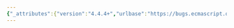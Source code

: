 ```yaml
---
{"_attributes":{"version":"4.4.4+","urlbase":"https://bugs.ecmascript.org/","maintainer":"dherman@mozilla.com"},"bug":{"bug_id":2538,"creation_ts":"2014-02-12 16:47:00 -0800","short_desc":"chapter 19: misc editorial","delta_ts":"2014-06-01 16:35:05 -0700","product":"Draft for 6th Edition","component":"editorial issue","version":"Rev 22: January 20, 2014 Draft","rep_platform":"All","op_sys":"All","bug_status":"RESOLVED","resolution":"FIXED","priority":"Normal","bug_severity":"normal","everconfirmed":true,"reporter":{"uid":"jmdyck","name":"Michael Dyck"},"assigned_to":{"uid":"allen","name":"Allen Wirfs-Brock"},"long_desc":[{"commentid":7272,"comment_count":0,"who":{"uid":"jmdyck","name":"Michael Dyck"},"bug_when":"2014-02-12 16:47:19 -0800","thetext":"----------------------------------------\nIn 19.4.1.1 \"Symbol ( description=undefined )\":\n\n19.4.1.1 / step 4:\nReturn a new unique Symbol value whose [[Description]] is /descString/.\n    After \"[[Description]]\", insert \"attribute\"\n\n----------------------------------------\nIn 19.4.2.2 \"Symbol.for (key)\":\n\n19.4.2.2 / step 4:\nAssert: GlobalSymbolRegistry does not current contain an entry for /stringKey/.\n    s|current|currently|\n\n19.4.2.2 / step 6:\nAppend the record { [[key]]: /stringKey/, [[symbol]]: /newSymbol/) to ...\n    Change right-paren to right-brace.\n\n----------------------------------------\nIn 19.4.2.7 \"Symbol.keyFor (sym)\":\n\n19.4.2.7 / step 3:\nAssert: GlobalSymbolRegistry does not current contain an entry for /sym/.\n    s|current|currently|\n\n----------------------------------------\nIn 19.5.3 \"Properties of the Error Prototype Object\":\n\n19.5.3 / para 1:\n... It is not an Error instance and does not have an [[ErrorData] internal slot.\n    After \"[[ErrorData]\", add \"]\"\n\n----------------------------------------\nIn 19.5.6.3 \"Properties of the /NativeError/ Prototype Objects\":\n\n19.5.6.3 / para 1:\n... It is not an Error instance and does not have an [[ErrorData] internal slot.\n    After \"[[ErrorData]\", add \"]\"\n\nXXXXXXXXXXXXXXXXXXXXXXXXXXXXXXXXXXXXXXXXXXXXXXXXXXXXXXXXXXXXXXXXXXXXXXXXXXXXXXXX"},{"commentid":8295,"comment_count":1,"who":{"uid":"allen","name":"Allen Wirfs-Brock"},"bug_when":"2014-05-10 09:02:55 -0700","thetext":"fixed in rev25 editor's draft"},{"commentid":8767,"comment_count":2,"who":{"uid":"jmdyck","name":"Michael Dyck"},"bug_when":"2014-06-01 16:35:05 -0700","thetext":"confirmed fixed."}]}}
---
```

